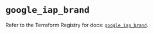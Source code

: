# `google_iap_brand`

Refer to the Terraform Registry for docs: [`google_iap_brand`](https://registry.terraform.io/providers/hashicorp/google/6.43.0/docs/resources/iap_brand).
